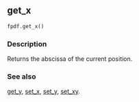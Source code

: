 ## get_x ##

```python
fpdf.get_x()
```
### Description ###

Returns the abscissa of the current position.


### See also ###

[get_y](GetY.md), [set_x](SetX.md), [set_y](SetY.md), [set_xy](SetXY.md).
